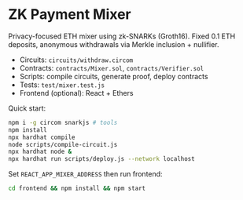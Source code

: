 # ZK Payment Mixer

Privacy-focused ETH mixer using zk-SNARKs (Groth16). Fixed 0.1 ETH deposits, anonymous withdrawals via Merkle inclusion + nullifier.

- Circuits: `circuits/withdraw.circom`
- Contracts: `contracts/Mixer.sol`, `contracts/Verifier.sol`
- Scripts: compile circuits, generate proof, deploy contracts
- Tests: `test/mixer.test.js`
- Frontend (optional): React + Ethers

Quick start:

```bash
npm i -g circom snarkjs # tools
npm install
npx hardhat compile
node scripts/compile-circuit.js
npx hardhat node &
npx hardhat run scripts/deploy.js --network localhost
```

Set `REACT_APP_MIXER_ADDRESS` then run frontend:

```bash
cd frontend && npm install && npm start
```



